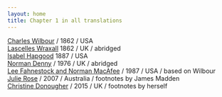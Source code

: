```yaml
---
layout: home
title: Chapter 1 in all translations
---
```


[Charles Wilbour](/chapter1/wilbour) / 1862 / USA<br/>
[Lascelles Wraxall](/chapter1/wraxall) 1862 / UK / abridged<br/>
[Isabel Hapgood](/chapter1/hapgood) 1887 / USA<br/>
[Norman Denny](/chapter1/denny) / 1976 / UK / abridged<br/>
[Lee Fahnestock and Norman MacAfee](/chapter1/fma) / 1987 / USA / based on Wilbour<br/>
[Julie Rose](/chapter1/rose) / 2007 / Australia / footnotes by James Madden<br/>
[Christine Donougher](/chapter1/donougher) / 2015 / UK / footnotes by herself<br/>
